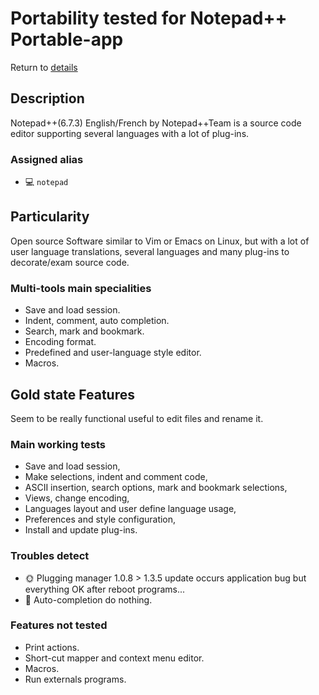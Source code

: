 Portability tested for Notepad++ Portable-app
==============================================

Return to [details](https://github.com/marchandd/term_ssh_wine_notepadplusplus/blob/master/docs/summary.md "Summary") 

Description
-----------

Notepad++(6.7.3) English/French by Notepad++Team is a source code editor 
supporting several languages 
with a lot of plug-ins.

### Assigned alias ###
- :computer: `notepad`

Particularity
-------------

Open source Software similar to Vim or Emacs on Linux, but with a lot of user 
language translations,
several languages and many plug-ins to decorate/exam source code.

### Multi-tools main specialities ###
- Save and load session.
- Indent, comment, auto completion.
- Search, mark and bookmark.
- Encoding format.
- Predefined and user-language style editor.
- Macros.

Gold state Features
-------------------

Seem to be really functional useful to edit files and rename it.

### Main working tests ###
- Save and load session,
- Make selections, indent and comment code,
- ASCII insertion, search options, mark and bookmark selections,
- Views, change encoding,
- Languages layout and user define language usage,
- Preferences and style configuration,
- Install and update plug-ins.

### Troubles detect ###
- :sun_with_face: Plugging manager 1.0.8 > 1.3.5 update occurs application bug 
but everything 
OK after reboot programs...
- :full_moon_with_face: Auto-completion do nothing.

### Features not tested ###
- Print actions.
- Short-cut mapper and context menu editor.
- Macros.
- Run externals programs.
